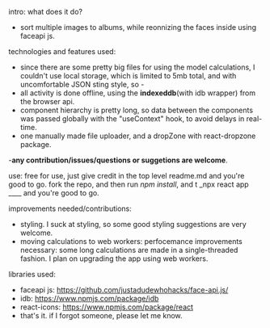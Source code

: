 intro: 
what does it do?
- sort multiple images to albums, while reonnizing the faces inside using faceapi js.

technologies and features used: 
- since there are some pretty big files for using the model calculations, I couldn't use local storage, which is limited to 5mb total, and with uncomfortable JSON sting style, so - 
- all activity is done offline, using the **indexeddb**(with idb wrapper) from the browser api. 
- component hierarchy is pretty long, so data between the components was passed globally with the "useContext" hook, to avoid delays in real-time.
- one manually made file uploader, and a dropZone with react-dropzone package.


-**any contribution/issues/questions or suggetions are welcome**.

use: 
free for use, just give credit in the top level readme.md and you're good to go.
fork the repo, and then run _npm install_, and t  _npx react app ____ and you're good to go.

improvements needed/contributions: 
- styling. I suck at styling, so some good styling suggestions are very welcome.
- moving calculations to web workers: perfocemance improvements necessary: some long calculations are made in a single-threaded fashion. I plan on upgrading the app using web workers.


libraries used: 
- faceapi js: https://github.com/justadudewhohacks/face-api.js/
- idb: https://www.npmjs.com/package/idb
- react-icons: https://www.npmjs.com/package/react
- that's it. if I forgot someone, please let me know.
